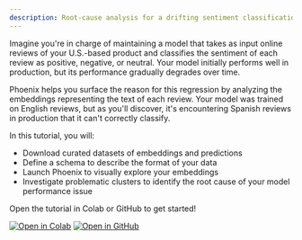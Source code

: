 ```yaml
---
description: Root-cause analysis for a drifting sentiment classification model 
---
```


Imagine you're in charge of maintaining a model that takes as input online reviews of your U.S.-based product and classifies the sentiment of each review as positive, negative, or neutral. Your model initially performs well in production, but its performance gradually degrades over time.

Phoenix helps you surface the reason for this regression by analyzing the embeddings representing the text of each review. Your model was trained on English reviews, but as you'll discover, it's encountering Spanish reviews in production that it can't correctly classify.

In this tutorial, you will:

- Download curated datasets of embeddings and predictions
- Define a schema to describe the format of your data
- Launch Phoenix to visually explore your embeddings
- Investigate problematic clusters to identify the root cause of your model performance issue

Open the tutorial in Colab or GitHub to get started!

[![Open in Colab](https://img.shields.io/static/v1?message=Open%20in%20Colab\&logo=googlecolab\&labelColor=grey\&color=blue\&logoColor=orange\&label=%20)](https://colab.research.google.com/github/Arize-ai/phoenix/blob/main/tutorials/sentiment\_classification\_tutorial.ipynb) [![Open in GitHub](https://img.shields.io/static/v1?message=Open%20in%20GitHub\&logo=github\&labelColor=grey\&color=blue\&logoColor=white\&label=%20)](https://github.com/Arize-ai/phoenix/blob/main/tutorials/sentiment\_classification\_tutorial.ipynb)
